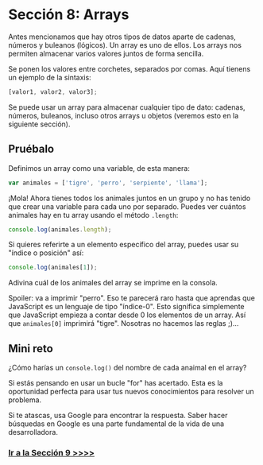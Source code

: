 # Sección 8: Arrays

Antes mencionamos que hay otros tipos de datos aparte de cadenas, números y buleanos (lógicos). Un array es uno de ellos. Los arrays nos permiten almacenar varios valores juntos de forma sencilla.

Se ponen los valores entre corchetes, separados por comas. Aquí tienens un ejemplo de la sintaxis:

```js
[valor1, valor2, valor3];
```

Se puede usar un array para almacenar cualquier tipo de dato: cadenas, números, buleanos, incluso otros arrays u objetos (veremos esto en la siguiente sección).

## Pruébalo

Definimos un array como una variable, de esta manera:

```js
var animales = ['tigre', 'perro', 'serpiente', 'llama'];
```

¡Mola! Ahora tienes todos los animales juntos en un grupo y no has tenido que crear una variable para cada uno por separado. Puedes ver cuántos animales hay en tu array usando el método `.length`:

```js
console.log(animales.length);
```

Si quieres referirte a un elemento específico del array, puedes usar su "índice o posición" así:

```js
console.log(animales[1]);
```

Adivina cuál de los animales del array se imprime en la consola.

Spoiler: va a imprimir "perro". Eso te parecerá raro hasta que aprendas que JavaScript es un lenguaje de tipo "índice-0". 
Esto significa simplemente que JavaScript empieza a contar desde 0 los elementos de un array. Así que `animales[0]` imprimirá "tigre". Nosotras no hacemos las reglas ;)...

## Mini reto

¿Cómo harías un `console.log()` del nombre de cada anaimal en el array?

Si estás pensando en usar un bucle "for" has acertado. Esta es la oportunidad perfecta para usar tus nuevos conocimientos para resolver un problema.

Si te atascas, usa Google para encontrar la respuesta. Saber hacer búsquedas en Google es una parte fundamental de la vida de una desarrolladora.

### [Ir a la Sección 9 >>>>](https://github.com/node-girls/beginners-javascript-spanish/blob/master/step09-es.md)
